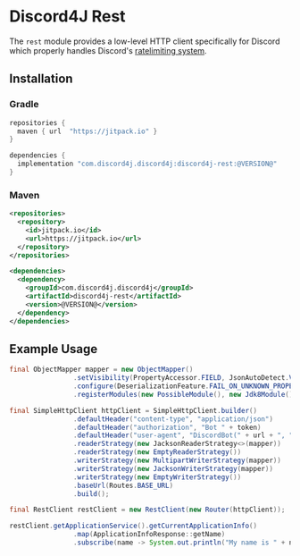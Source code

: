 # Discord4J Rest
The `rest` module provides a low-level HTTP client specifically for Discord which properly handles Discord's [ratelimiting system](https://discordapp.com/developers/docs/topics/rate-limits).

## Installation
### Gradle
```groovy
repositories {
  maven { url  "https://jitpack.io" }
}

dependencies {
  implementation "com.discord4j.discord4j:discord4j-rest:@VERSION@"
}
```
### Maven
```xml
<repositories>
  <repository>
    <id>jitpack.io</id>
    <url>https://jitpack.io</url>
  </repository>
</repositories>

<dependencies>
  <dependency>
    <groupId>com.discord4j.discord4j</groupId>
    <artifactId>discord4j-rest</artifactId>
    <version>@VERSION@</version>
  </dependency>
</dependencies>
```

## Example Usage
```java
final ObjectMapper mapper = new ObjectMapper()
                .setVisibility(PropertyAccessor.FIELD, JsonAutoDetect.Visibility.ANY)
                .configure(DeserializationFeature.FAIL_ON_UNKNOWN_PROPERTIES, true)
                .registerModules(new PossibleModule(), new Jdk8Module());

final SimpleHttpClient httpClient = SimpleHttpClient.builder()
                .defaultHeader("content-type", "application/json")
                .defaultHeader("authorization", "Bot " + token)
                .defaultHeader("user-agent", "DiscordBot(" + url + ", " + version + ")")
                .readerStrategy(new JacksonReaderStrategy<>(mapper))
                .readerStrategy(new EmptyReaderStrategy())
                .writerStrategy(new MultipartWriterStrategy(mapper))
                .writerStrategy(new JacksonWriterStrategy(mapper))
                .writerStrategy(new EmptyWriterStrategy())
                .baseUrl(Routes.BASE_URL)
                .build();

final RestClient restClient = new RestClient(new Router(httpClient));

restClient.getApplicationService().getCurrentApplicationInfo()
                .map(ApplicationInfoResponse::getName)
                .subscribe(name -> System.out.println("My name is " + name));
```